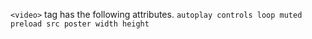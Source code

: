 `<video>` tag has the following attributes.
`autoplay
controls
loop
muted
preload
src
poster
width
height
`
